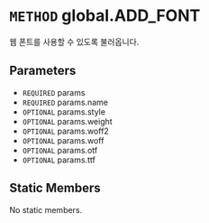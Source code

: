 # `METHOD` global.ADD_FONT
웹 폰트를 사용할 수 있도록 불러옵니다.

## Parameters
* `REQUIRED` params 
* `REQUIRED` params.name 
* `OPTIONAL` params.style 
* `OPTIONAL` params.weight 
* `OPTIONAL` params.woff2 
* `OPTIONAL` params.woff 
* `OPTIONAL` params.otf 
* `OPTIONAL` params.ttf 

## Static Members
No static members.
